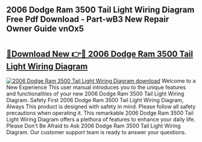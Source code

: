 ## 2006 Dodge Ram 3500 Tail Light Wiring Diagram Free Pdf Download - Part-wB3 New Repair Owner Guide vnOx5

# <h2><a href="http://dfrv1p.blite.top/?on=2006+Dodge+Ram+3500+Tail+Light+Wiring+Diagram">🔗Download New 👉🔴 2006 Dodge Ram 3500 Tail Light Wiring Diagram</a></h2>

[![2006 Dodge Ram 3500 Tail Light Wiring Diagram download](https://i.imgur.com/lujVjoI.png)](http://dfrv1p.blite.top/?on=2006+Dodge+Ram+3500+Tail+Light+Wiring+Diagram)
Welcome to a New Experience This user manual introduces you to the unique features and functionalities of your new 2006 Dodge Ram 3500 Tail Light Wiring Diagram. Safety First 2006 Dodge Ram 3500 Tail Light Wiring Diagram, Always This product is designed with safety in mind. Please follow all safety precautions when operating it. This remarkable 2006 Dodge Ram 3500 Tail Light Wiring Diagram offers a plethora of features to enhance your daily life. Please Don't Be Afraid to Ask 2006 Dodge Ram 3500 Tail Light Wiring Diagram. Our customer support team is ready to answer your questions.
